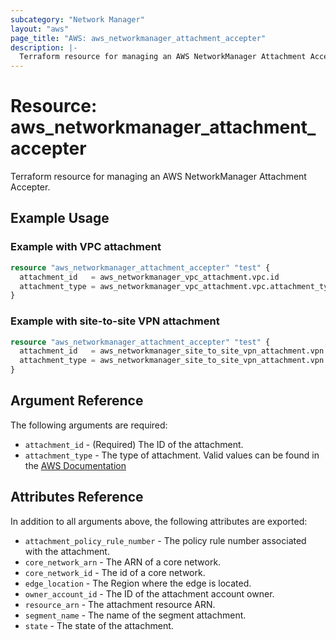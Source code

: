 ```yaml
---
subcategory: "Network Manager"
layout: "aws"
page_title: "AWS: aws_networkmanager_attachment_accepter"
description: |-
  Terraform resource for managing an AWS NetworkManager Attachment Accepter.
---
```


# Resource: aws_networkmanager_attachment_accepter

Terraform resource for managing an AWS NetworkManager Attachment Accepter.

## Example Usage

### Example with VPC attachment

```terraform
resource "aws_networkmanager_attachment_accepter" "test" {
  attachment_id   = aws_networkmanager_vpc_attachment.vpc.id
  attachment_type = aws_networkmanager_vpc_attachment.vpc.attachment_type
}
```

### Example with site-to-site VPN attachment

```terraform
resource "aws_networkmanager_attachment_accepter" "test" {
  attachment_id   = aws_networkmanager_site_to_site_vpn_attachment.vpn.id
  attachment_type = aws_networkmanager_site_to_site_vpn_attachment.vpn.attachment_type
}
```

## Argument Reference

The following arguments are required:

- `attachment_id` - (Required) The ID of the attachment.
- `attachment_type` - The type of attachment. Valid values can be found in the [AWS Documentation](https://docs.aws.amazon.com/networkmanager/latest/APIReference/API_ListAttachments.html#API_ListAttachments_RequestSyntax)

## Attributes Reference

In addition to all arguments above, the following attributes are exported:

- `attachment_policy_rule_number` - The policy rule number associated with the attachment.
- `core_network_arn` - The ARN of a core network.
- `core_network_id` - The id of a core network.
- `edge_location` - The Region where the edge is located.
- `owner_account_id` - The ID of the attachment account owner.
- `resource_arn` - The attachment resource ARN.
- `segment_name` - The name of the segment attachment.
- `state` - The state of the attachment.
